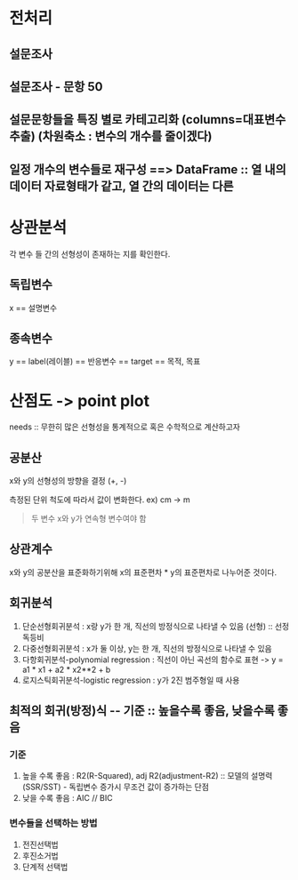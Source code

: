 # 전처리
## 설문조사
## 설문조사 - 문항 50
## 설문문항들을 특징 별로 카테고리화 (columns=대표변수추출) (차원축소 : 변수의 개수를 줄이겠다)
## 일정 개수의 변수들로 재구성 ==> DataFrame :: 열 내의 데이터 자료형태가 같고, 열 간의 데이터는 다른

# 상관분석
각 변수 들 간의 선형성이 존재하는 지를 확인한다.

## 독립변수
x == 설명변수
## 종속변수
y == label(레이블) == 반응변수 == target == 목적, 목표

# 산점도 -> point plot
needs :: 무한히 많은 선형성을 통계적으로 혹은 수학적으로 계산하고자
## 공분산
x와 y의 선형성의 방향을 결정 (+, -)

측정된 단위 척도에 따라서 값이 변화한다. ex) cm -> m

> 두 변수 x와 y가 연속형 변수여야 함

## 상관계수
x와 y의 공분산을 표준화하기위해 x의 표준편차 * y의 표준편차로 나누어준 것이다.

## 회귀분석
1. 단순선형회귀분석 : x랑 y가 한 개, 직선의 방정식으로 나타낼 수 있음 (선형) :: 선정독등비
2. 다중선형회귀분석 : x가 둘 이상, y는 한 개, 직선의 방정식으로 나타낼 수 있음
3. 다항회귀분석-polynomial regression : 직선이 아닌 곡선의 함수로 표현 -> y = a1 * x1 + a2 * x2**2 + b
4. 로지스틱회귀분석-logistic regression : y가 2진 범주형일 때 사용


## 최적의 회귀(방정)식 -- 기준 :: 높을수록 좋음, 낮을수록 좋음
### 기준
1. 높을 수록 좋음 : R2(R-Squared), adj R2(adjustment-R2) :: 모델의 설명력 (SSR/SST) - 독립변수 증가시 무조건 값이 증가하는 단점
2. 낮을 수록 좋음 : AIC // BIC

### 변수들을 선택하는 방법
1. 전진선택법
2. 후진소거법
3. 단계적 선택법













